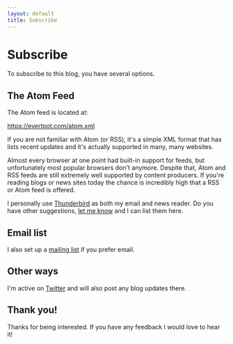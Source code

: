 ```yaml
---
layout: default
title: Subscribe
---
```


Subscribe
=========

To subscribe to this blog, you have several options.

The Atom Feed
-------------

The Atom feed is located at:

<https://evertpot.com/atom.xml>

If you are not familiar with Atom (or RSS), it's a simple XML format that
has lists recent updates and it's actually supported in many, many websites.

Almost every browser at one point had built-in support for feeds, but
unfortunately most popular browsers don't anymore. Despite that, Atom and RSS
feeds are still extremely well supported by content producers.  If you're
reading blogs or news sites today the chance is incredibly high that a RSS or
Atom feed is offered.

I personally use [Thunderbird][1] as both my email and news reader. Do you
have other suggestions, [let me know][2] and I can list them here.


Email list
----------

I also set up a [mailing list][3] if you prefer email.


Other ways
----------

I'm active on [Twitter][4] and will also post any blog updates there.


Thank you!
----------

Thanks for being interested. If you have any feedback I would love to hear it!


[1]: https://www.thunderbird.net/en-US/
[2]: mailto:rss@evertpot.com
[3]: https://www.getrevue.co/profile/evertp
[4]: https://twitter.com/evertp
